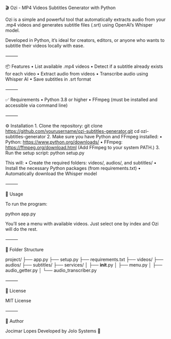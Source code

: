 🎬 Ozi - MP4 Videos Subtitles Generator with Python

Ozi is a simple and powerful tool that automatically extracts audio from your .mp4 videos and generates subtitle files (.srt) using OpenAI’s Whisper model.

Developed in Python, it’s ideal for creators, editors, or anyone who wants to subtitle their videos locally with ease.

⸻

📦 Features
	•	List available .mp4 videos
	•	Detect if a subtitle already exists for each video
	•	Extract audio from videos
	•	Transcribe audio using Whisper AI
	•	Save subtitles in .srt format

⸻

✅ Requirements
	•	Python 3.8 or higher
	•	FFmpeg (must be installed and accessible via command line)

⸻

⚙️ Installation
	1.	Clone the repository:
git clone https://github.com/yourusername/ozi-subtitles-generator.git
cd ozi-subtitles-generator
	2.	Make sure you have Python and FFmpeg installed:
	•	Python: https://www.python.org/downloads/
	•	FFmpeg: https://ffmpeg.org/download.html
(Add FFmpeg to your system PATH.)
	3.	Run the setup script:
python setup.py

This will:
	•	Create the required folders: videos/, audios/, and subtitles/
	•	Install the necessary Python packages (from requirements.txt)
	•	Automatically download the Whisper model

⸻

🚀 Usage

To run the program:

python app.py

You’ll see a menu with available videos. Just select one by index and Ozi will do the rest.

⸻

📁 Folder Structure

project/
├── app.py
├── setup.py
├── requirements.txt
├── videos/
├── audios/
├── subtitles/
├── services/
│   ├── __init__.py
│   ├── menu.py
│   ├── audio_getter.py
│   └── audio_transcriber.py

⸻

📄 License

MIT License

⸻

👤 Author

Jocimar Lopes
Developed by Jolo Systems 🚀